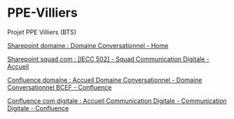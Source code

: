 # PPE-Villiers
Projet PPE Villiers (BTS)

[Sharepoint domaine : Domaine Conversationnel - Home](https://bnpparibas.sharepoint.com/sites/CONVERSATIONNEL?e=1%3A8b5fce182ec84fcb971ec46799a4a238)

[Sharepoint squad com : [IECC 502] - Squad Communication Digitale - Accueil
](https://bnpparibas.sharepoint.com/sites/MaBanqueCommunicationdigitale)

[Confluence domaine : Accueil Domaine Conversationnel - Domaine Conversationnel BCEF - Confluence](https://confluence.group.echonet/spaces/iecc5/pages/213524316/Accueil+Domaine+Conversationnel)

[Confluence com digitale : Accueil Communication Digitale - Communication Digitale - Confluence](https://confluence.group.echonet/spaces/IECC502/pages/277857841/Accueil+Communication+Digitale)
